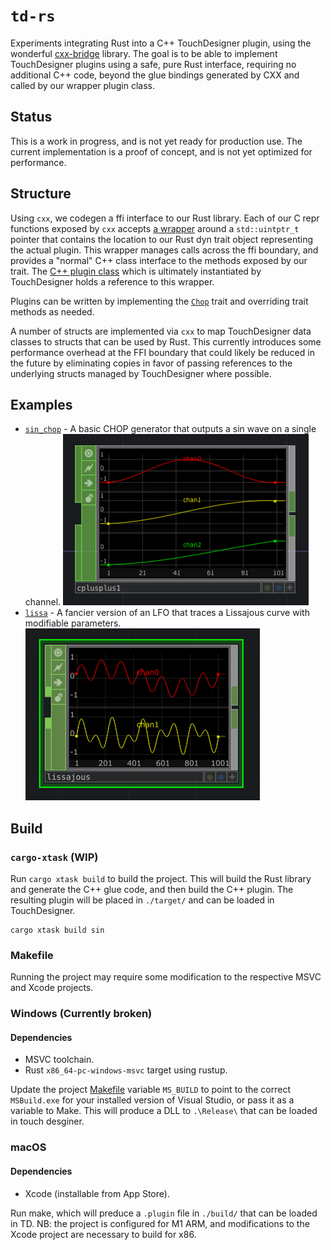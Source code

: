 # `td-rs`

Experiments integrating Rust into a C++ TouchDesigner plugin, using the wonderful
[cxx-bridge](github.com/dtolnay/cxx-bridge) library. The goal is to be able to
implement TouchDesigner plugins using a safe, pure Rust interface, requiring no
additional C++ code, beyond the glue bindings generated by CXX and called by our
wrapper plugin class.

## Status

This is a work in progress, and is not yet ready for production use. The current
implementation is a proof of concept, and is not yet optimized for performance.

## Structure

Using `cxx`, we codegen a ffi interface to our Rust
library. Each of our C repr functions exposed by `cxx` accepts [a wrapper](./src/BoxDynChop.h) 
around a `std::uintptr_t` pointer that contains the location to our Rust dyn trait object
representing the actual plugin. This wrapper manages calls across the ffi boundary,
and provides a "normal" C++ class interface to the methods exposed by our trait. The [C++
plugin class](td-rs-chop/src/RustCHOP.cpp) which is ultimately instantiated by TouchDesigner holds 
a reference to this wrapper.

Plugins can be written by implementing the [`Chop`](./src/chop/mod.rs) trait and overriding
trait methods as needed.

A number of structs are implemented via `cxx` to map TouchDesigner data classes
to structs that can be used by Rust. This currently introduces some performance overhead
at the FFI boundary that could likely be reduced in the future by eliminating copies
in favor of passing references to the underlying structs managed by TouchDesigner where
possible.

## Examples

- [`sin_chop`](./src/sin_chop.rs) - A basic CHOP generator that outputs a sin wave on a single channel.
  ![example of sin chop](./sin.png)
- [`lissa`](./src/lissa.rs) - A fancier version of an LFO that traces a Lissajous curve with
  modifiable parameters.
  ![example of lissa chop](./lissa.png)


## Build

### `cargo-xtask` (WIP)

Run `cargo xtask build` to build the project. This will build the Rust library and
generate the C++ glue code, and then build the C++ plugin. The resulting plugin
will be placed in `./target/` and can be loaded in TouchDesigner.

```shell
cargo xtask build sin
```

### Makefile

Running the project may require some modification to the respective MSVC and Xcode projects.

### Windows (Currently broken)

#### Dependencies
- MSVC toolchain.
- Rust `x86_64-pc-windows-msvc` target using rustup.

Update the project [Makefile](./Makefile) variable `MS_BUILD` to point to the correct `MSBuild.exe` for
your installed version of Visual Studio, or pass it as a variable to Make. This will produce a DLL to 
`.\Release\` that can be loaded in touch desginer.

### macOS

#### Dependencies
- Xcode (installable from App Store).

 Run make, which will preduce a `.plugin` file in `./build/` that can be loaded in TD. NB: the project
 is configured for M1 ARM, and modifications to the Xcode project are necessary to build for x86.
